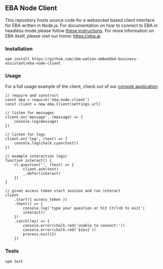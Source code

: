 ## EBA Node Client

This repository hosts source code for a websocket based client interface for EBA written in Node.js. For documentation on how to connect to EBA in headless mode please follow [these instructions](). For more information on EBA itself, please visit our home: https://eba.ai.


### Installation
`npm install https://github.com/ibm-watson-embedded-business-assistant/eba-node-client`

### Usage
For a full usage example of the client, check out of our [console application](https://github.com/ibm-watson-embedded-business-assistant/eba-example-agents/blob/master/samples/websocket-node-client/app.js)

```
// require and construct
const eba = require('eba-node-client')
const client = new eba.Client(settings.url)

// listen for messages
client.on('message', (message) => {
    console.log(message)
})

// listen for logs
client.on('log', (text) => {
    console.log(chalk.cyan(text))
})

// example interaction logic
function interact() {
    rl.question('', (text) => {
        client.ask(text)
        _.defer(interact)
    })
}

// given access token start session and run interact
client
    .start({ access_token })
    .then(() => {
        console.log('type your question or hit Ctrl+D to exit')
        interact()
    })
    .catch((ex) => {
        console.error(chalk.red('unable to connect:'))
        console.error(chalk.red(`${ex}`))
        process.exit(1)
    })
```

### Tests

`npm test`
